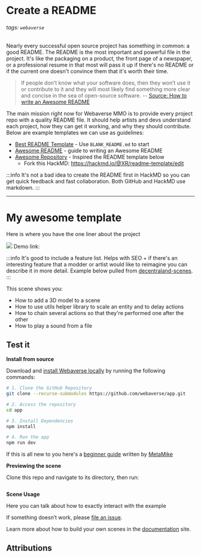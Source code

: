 # Create a README

###### tags: `webaverse`

Nearly every successful open source project has something in common: a good README. The README is the most important and powerful file in the project. It's like the packaging on a product, the front page of a newspaper, or a professional resume in that most will pass it up if there's no README or if the current one doesn't convince them that it's worth their time.

> If people don’t know what your software does, then they won’t use it or contribute to it and they will most likely find something more clear and concise in the sea of open-source software. -- [Source: How to write an Awesome README](https://towardsdatascience.com/how-to-write-an-awesome-readme-68bf4be91f8b)

The main mission right now for Webaverse MMO is to provide every project repo with a quality README file. It should help artists and devs understand each project, how they can get it working, and why they should contribute. Below are example templates we can use as guidelines:

- [Best README Template](https://github.com/othneildrew/Best-README-Template) - Use `BLANK_README.md` to start
- [Awesome README](https://github.com/navendu-pottekkat/awesome-readme) - guide to writing an Awesome README
- [Awesome Repository](https://github.com/decentraland-scenes/Awesome-Repository#examples) - Inspired the README template below
    - Fork this HackMD: https://hackmd.io/@XR/readme-template/edit

:::info
It's not a bad idea to create the README first in HackMD so you can get quick feedback and fast collaboration. Both GitHub and HackMD use markdown.
:::

---

# My awesome template

Here is where you have the one liner about the project

![](https://i.imgur.com/IugSZ1y.png)
Demo link:

:::info
It's good to include a feature list. Helps with SEO + if there's an interesting feature that a modder or artist would like to reimagine you can describe it in more detail. Example below pulled from [decentraland-scenes](https://github.com/decentraland-scenes/Awesome-Repository#examples).
:::

This scene shows you:

- How to add a 3D model to a scene
- How to use utils helper library to scale an entity and to delay actions
- How to chain several actions so that they're performed one after the other
- How to play a sound from a file


## Test it


**Install from source**

Download and [install Webaverse locally](https://hackmd.io/@metamike/local-scene-webaverse) by running the following commands:

```bash
# 1. Clone the GitHub Repository
git clone --recurse-submodules https://github.com/webaverse/app.git

# 2. Access the repository
cd app

# 3. Install Dependencies
npm install

# 4. Run the app
npm run dev
```

If this is all new to you here's a [beginner guide](https://hackmd.io/@metamike/local-scene-webaverse) written by [MetaMike](https://hackmd.io/@metamike)

**Previewing the scene**

Clone this repo and navigate to its directory, then run:

```

```


**Scene Usage**

Here you can talk about how to exactly interact with the example

If something doesn’t work, please [file an issue]().


Learn more about how to build your own scenes in the [documentation](https://docs.webaverse.com/) site.



## Attributions


